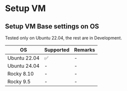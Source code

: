 # Setup VM
## Setup VM Base settings on OS
Tested only on Ubuntu 22.04, the rest are in Development.

|OS|Supported|Remarks|
|--|---------|-------|
|Ubuntu 22.04|:white_check_mark:|-|
|Ubuntu 24.04|-|-|
|Rocky 8.10|-|-|
|Rocky 9.5|-|-|
